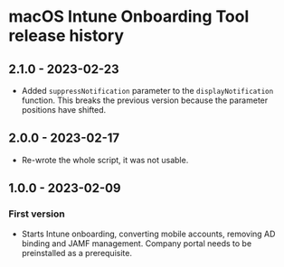 # macOS Intune Onboarding Tool release history

## 2.1.0 - 2023-02-23

* Added `suppressNotification` parameter to the `displayNotification` function. This breaks the previous version because the parameter positions have shifted.

## 2.0.0 - 2023-02-17

* Re-wrote the whole script, it was not usable.

## 1.0.0 - 2023-02-09

### First version

* Starts Intune onboarding, converting mobile accounts, removing AD binding and JAMF management. Company portal needs to be preinstalled as a prerequisite.
